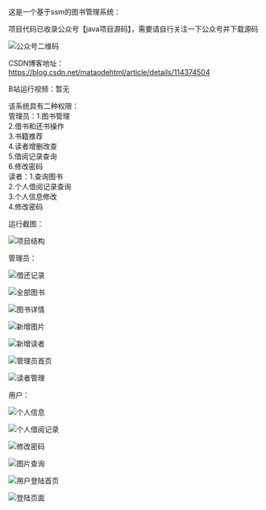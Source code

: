 这是一个基于ssm的图书管理系统：

项目代码已收录公众号【java项目源码】，需要请自行关注一下公众号并下载源码

![公众号二维码](./运行截图/wechat.png)


CSDN博客地址：https://blog.csdn.net/mataodehtml/article/details/114374504

B站运行视频：暂无



该系统具有二种权限：<br>
管理员：1.图书管理<br>
		2.借书和还书操作<br>
		3.书籍推荐<br>
		4.读者增删改查<br>
		5.借阅记录查询<br>
		6.修改密码<br>
读者：1.查询图书<br>
	  2.个人借阅记录查询<br>
	  3.个人信息修改<br>
	  4.修改密码<br>



运行截图：

![项目结构](./运行截图/项目结构.png)

管理员：

![借还记录](./运行截图/管理员/借还记录.png)

![全部图书](./运行截图/管理员/全部图书.png)

![图书详情](./运行截图/管理员/图书详情.png)

![新增图片](./运行截图/管理员/新增图片.png)

![新增读者](./运行截图/管理员/新增读者.png)

![管理员首页](./运行截图/管理员/管理员首页.png)

![读者管理](./运行截图/管理员/读者管理.png)


用户：

![个人信息](./运行截图/用户/个人信息.png)

![个人借阅记录](./运行截图/用户/个人借阅记录.png)

![修改密码](./运行截图/用户/修改密码.png)

![图片查询](./运行截图/用户/图片查询.png)

![用户登陆首页](./运行截图/用户/用户登陆首页.png)

![登陆页面](./运行截图/用户/登陆页面.png)
